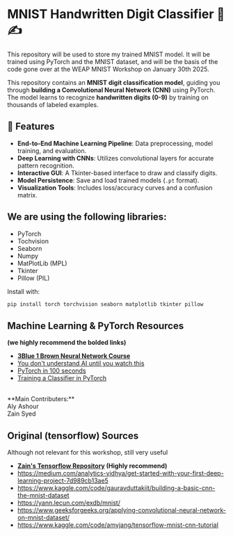 # MNIST Handwritten Digit Classifier 🧠✍️



This repository will be used to store my trained MNIST model. It will be trained using PyTorch and the MNIST dataset, and will be the basis of the code gone over at the WEAP MNIST Workshop on January 30th 2025.

This repository contains an **MNIST digit classification model**, guiding you through **building a Convolutional Neural Network (CNN)** using PyTorch. The model learns to recognize **handwritten digits (0-9)** by training on thousands of labeled examples.

## 🚀 Features
- **End-to-End Machine Learning Pipeline**: Data preprocessing, model training, and evaluation.
- **Deep Learning with CNNs**: Utilizes convolutional layers for accurate pattern recognition.
- **Interactive GUI**: A Tkinter-based interface to draw and classify digits.
- **Model Persistence**: Save and load trained models (`.pt` format).
- **Visualization Tools**: Includes loss/accuracy curves and a confusion matrix.

## **We are using the following libraries:**
- PyTorch
- Tochvision
- Seaborn
- Numpy
- MatPlotLib (MPL)
- Tkinter
- Pillow (PIL)

Install with:
```sh
pip install torch torchvision seaborn matplotlib tkinter pillow
```


## Machine Learning & PyTorch Resources 
**(we highly recommend the bolded links)**
- **[3Blue 1 Brown Neural Network Course](https://www.youtube.com/watch?v=aircAruvnKk&list=PLZHQObOWTQDNU6R1_67000Dx_ZCJB-3pi)** 
- [You don't understand AI until you watch this](https://www.youtube.com/watch?v=1aM1KYvl4Dw)
- [PyTorch in 100 seconds](https://www.youtube.com/watch?v=ORMx45xqWkA)
- [Training a Classifier in PyTorch](https://pytorch.org/tutorials/beginner/blitz/cifar10_tutorial.html)

<br>
**Main Contributers:** <br>
Aly Ashour<br>
Zain Syed


## Original (tensorflow) Sources
Although not relevant for this workshop, still very useful
- **[Zain's Tensorflow Repository](https://github.com/zsyed44/MNIST-Model) (Highly recommend)**
- https://medium.com/analytics-vidhya/get-started-with-your-first-deep-learning-project-7d989cb13ae5
- https://www.kaggle.com/code/gauravduttakiit/building-a-basic-cnn-the-mnist-dataset
- https://yann.lecun.com/exdb/mnist/
- https://www.geeksforgeeks.org/applying-convolutional-neural-network-on-mnist-dataset/
- https://www.kaggle.com/code/amyjang/tensorflow-mnist-cnn-tutorial